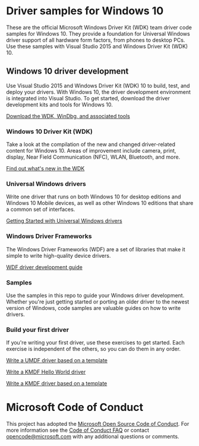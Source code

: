 # Driver samples for Windows 10
These are the official Microsoft Windows Driver Kit (WDK) team driver code samples for Windows 10. 
They provide a foundation for Universal Windows driver support of all hardware form factors, 
from phones to desktop PCs. Use these samples with Visual Studio 2015 and Windows Driver Kit (WDK) 10.

## Windows 10 driver development
Use Visual Studio 2015 and Windows Driver Kit (WDK) 10 to build, test, and deploy your drivers. With Windows 10, the driver development environment is integrated into Visual Studio. To get started, download the driver development kits and tools for Windows 10.

[Download the WDK, WinDbg, and associated tools](https://developer.microsoft.com/en-us/windows/hardware/windows-driver-kit "Download the WDK, WinDbg, and associated tools for Windows 10")

### Windows 10 Driver Kit (WDK)
Take a look at the compilation of the new and changed driver-related content for Windows 10. Areas of improvement include camera, print, display, Near Field Communication (NFC), WLAN, Bluetooth, and more.

[Find out what's new in the WDK](https://go.microsoft.com/fwlink/p/?LinkId=528349 "Find out what's new in the WDK")

### Universal Windows drivers
Write one driver that runs on both Windows 10 for desktop editions and Windows 10 Mobile devices, as well as other Windows 10 editions that share a common set of interfaces.

[Getting Started with Universal Windows drivers](https://go.microsoft.com/fwlink/p/?LinkId=524488 "Getting Started with Universal Windows drivers")

### Windows Driver Frameworks
The Windows Driver Frameworks (WDF) are a set of libraries that make it simple to write high-quality device drivers.

[WDF driver development guide](https://go.microsoft.com/fwlink/p/?LinkId=524489 "WDF driver development guide")

### Samples
Use the samples in this repo to guide your Windows driver development. Whether you're just getting started or porting an older driver to the newest version of Windows, code samples are valuable guides on how to write drivers.

### Build your first driver
If you're writing your first driver, use these exercises to get started. Each exercise is independent of the others, so you can do them in any order.

[Write a UMDF driver based on a template](https://go.microsoft.com/fwlink/p/?LinkId=524492 "Write a UMDF driver based on a template")

[Write a KMDF Hello World driver](https://go.microsoft.com/fwlink/p/?LinkId=524493 "Write a KMDF Hello World driver")

[Write a KMDF driver based on a template](https://go.microsoft.com/fwlink/p/?LinkId=524494 "Write a KMDF driver based on a template")

# Microsoft Code of Conduct
This project has adopted the [Microsoft Open Source Code of Conduct](https://opensource.microsoft.com/codeofconduct/). For more information see the [Code of Conduct FAQ](https://opensource.microsoft.com/codeofconduct/faq/) or contact [opencode@microsoft.com](mailto:opencode@microsoft.com) with any additional questions or comments.

